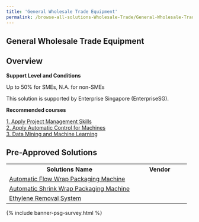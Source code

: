 ```yaml
---
title: 'General Wholesale Trade Equipment'
permalink: /browse-all-solutions-Wholesale-Trade/General-Wholesale-Trade-Equipment
---
```


## General Wholesale Trade Equipment
## Overview

**Support Level and Conditions**

Up to 50% for SMEs, N.A. for non-SMEs

This solution is supported by Enterprise Singapore (EnterpriseSG).

**Recommended courses**



<a href='https://sfec.enterprisejobskills.gov.sg/Course_Internet/CourseDetail.aspx?CoursesReferenceNumber=TGS-2015500716'  target='_blank' rel='noopener'>1. Apply Project Management Skills</a><br>
<a href='https://sfec.enterprisejobskills.gov.sg/Course_Internet/CourseDetail.aspx?CoursesReferenceNumber=TGS-2022013047'  target='_blank' rel='noopener'>2. Apply Automatic Control for Machines</a><br>
<a href='https://sfec.enterprisejobskills.gov.sg/Course_Internet/CourseDetail.aspx?CoursesReferenceNumber=TGS-2020503264'  target='_blank' rel='noopener'>3. Data Mining and Machine Learning</a><br>

## Pre-Approved Solutions

<table>
<tr>
<th style='width: auto;'><b>Solutions Name</b></th>
<th style='width: 30%;'><b>Vendor</b></th>
</tr>
<tr>
<td><a href='/productivity-solutions-grant/solutionrepo/Automatic-Flow-Wrap-Packaging-Machine' target='_blank'>Automatic Flow Wrap Packaging Machine</a><br></td>
<td></td>
</tr>
<tr>
<td><a href='/productivity-solutions-grant/solutionrepo/Automatic-Shrink-Wrap-Packaging-Machine' target='_blank'>Automatic Shrink Wrap Packaging Machine</a><br></td>
<td></td>
</tr>
<tr>
<td><a href='/productivity-solutions-grant/solutionrepo/Ethylene-Removal-System' target='_blank'>Ethylene Removal System</a><br></td>
<td></td>
</tr>
</table>

{% include banner-psg-survey.html %}
